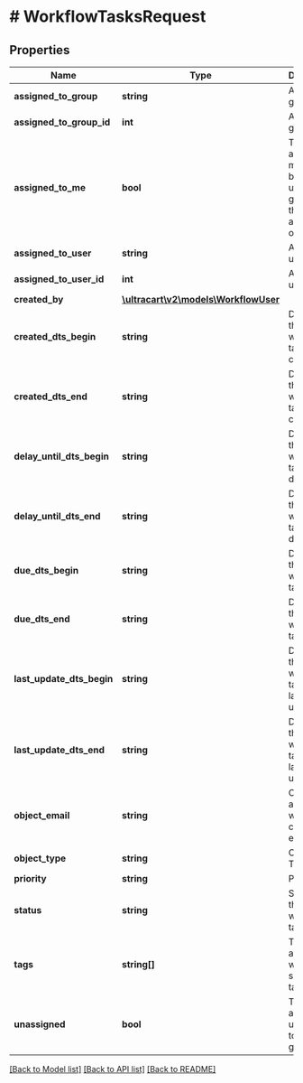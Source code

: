 # # WorkflowTasksRequest

## Properties

Name | Type | Description | Notes
------------ | ------------- | ------------- | -------------
**assigned_to_group** | **string** | Assigned to group | [optional]
**assigned_to_group_id** | **int** | Assigned to group ID | [optional]
**assigned_to_me** | **bool** | Tasks are assigned to me either by direct user id or a group that the user is a member of | [optional]
**assigned_to_user** | **string** | Assigned to user | [optional]
**assigned_to_user_id** | **int** | Assigned to user ID | [optional]
**created_by** | [**\ultracart\v2\models\WorkflowUser**](WorkflowUser.md) |  | [optional]
**created_dts_begin** | **string** | Date/time that the workflow task was created | [optional]
**created_dts_end** | **string** | Date/time that the workflow task was created | [optional]
**delay_until_dts_begin** | **string** | Date/time that the workflow task should delay until | [optional]
**delay_until_dts_end** | **string** | Date/time that the workflow task should delay until | [optional]
**due_dts_begin** | **string** | Date/time that the workflow task is due | [optional]
**due_dts_end** | **string** | Date/time that the workflow task is due | [optional]
**last_update_dts_begin** | **string** | Date/time that the workflow task was last updated | [optional]
**last_update_dts_end** | **string** | Date/time that the workflow task was last updated | [optional]
**object_email** | **string** | Object is associated with customer email | [optional]
**object_type** | **string** | Object Type | [optional]
**priority** | **string** | Priority | [optional]
**status** | **string** | Status of the workflow task | [optional]
**tags** | **string[]** | Tasks that are tagged with the specified tags | [optional]
**unassigned** | **bool** | Tasks that are unassigned to a user or group | [optional]

[[Back to Model list]](../../README.md#models) [[Back to API list]](../../README.md#endpoints) [[Back to README]](../../README.md)

